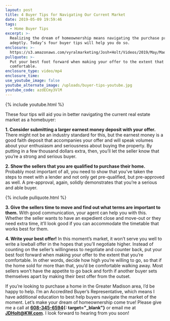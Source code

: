 ```yaml
---
layout: post
title: 4 Buyer Tips for Navigating Our Current Market
date: 2019-05-09 19:59:46
tags:
  - Home Buyer Tips
excerpt: >-
  Realizing the dream of homeownership means navigating the purchase process
  adeptly. Today’s four buyer tips will help you do so.
enclosure: >-
  https://s3.amazonaws.com/vyralmarketing/Josh+Holt/Videos/2019/May/Madison%2C+WI+Real+Estate+Agent-+4+Buyer+Tips+for+Navigating+Our+Current+Market.mp4
pullquote: >-
  Put your best foot forward when making your offer to the extent that you’re
  comfortable.
enclosure_type: video/mp4
enclosure_time:
use_youtube_image: false
youtube_alternate_image: /uploads/buyer-tips-youtube.jpg
youtube_code: azdECmy3VlM
---
```


{% include youtube.html %}

These four tips will aid you in better navigating the current real estate market as a homebuyer:

**1\. Consider submitting a larger earnest money deposit with your offer.** There might not be an industry standard for this, but the earnest money is a good faith deposit that accompanies your offer and will speak volumes about your enthusiasm and seriousness about buying the property. By putting in a few thousand dollars extra, then, you’ll let the seller know that you’re a strong and serious buyer.&nbsp;

**2\. Show the sellers that you are qualified to purchase their home.** Probably most important of all, you need to show that you’ve taken the steps to meet with a lender and not only get pre-qualified, but pre-approved as well. A pre-approval, again, solidly demonstrates that you’re a serious and able buyer. &nbsp;

{% include pullquote.html %}

**3\. Give the sellers time to move and find out what terms are important to them.** With good communication, your agent can help you with this. Whether the seller wants to have an expedient close and move-out or they need extra time, it’ll look good if you can accommodate the timetable that works best for them.&nbsp;

**4\. Write your best offer\!** In this moment’s market, it won’t serve you well to write a lowball offer in the hopes that you’ll negotiate higher. Instead of counting on the seller’s willingness to negotiate and counter back, put your best foot forward when making your offer to the extent that you’re comfortable. In other words, decide how high you’re willing to go, so that if the home sold for more than that, you’d be comfortable walking away. Most sellers won’t have the appetite to go back and forth if another buyer sets themselves apart by making their best offer from the outset.&nbsp;

If you’re looking to purchase a home in the Greater Madison area, I’d be happy to help. I’m an Accredited Buyer’s Representative, which means I have additional education to best help buyers navigate the market of the moment. Let’s make your dream of homeownership come true\! Please give me a call at **[608-345-6594](tel:608-345-6594){: target="_blank"}** or email me at **[JDHolt@KW.com](mailto:JDHolt@KW.com)**. I look forward to hearing from you soon\!&nbsp;